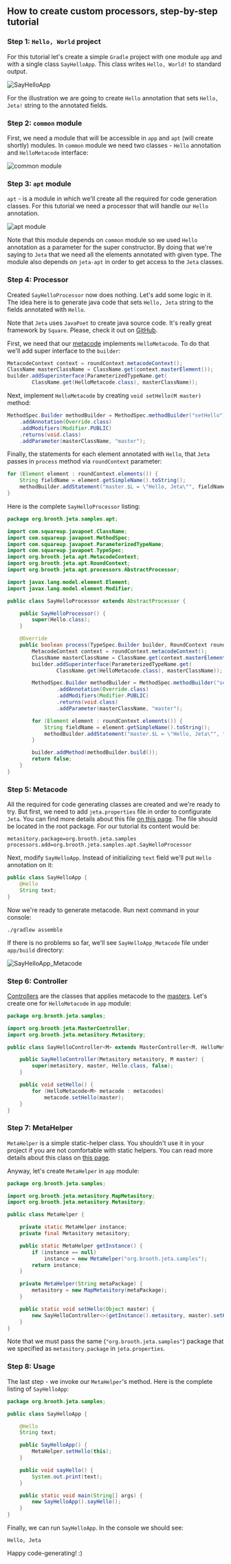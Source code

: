How to create custom processors, step-by-step tutorial
------

### Step 1: `Hello, World` project

For this tutorial let's create a simple `Gradle` project with one module `app` and with a single class `SayHelloApp`. This class writes `Hello, World!` to standard output.

![SayHelloApp](http://i.imgur.com/pMyJ0Cx.png)

For the illustration we are going to create `Hello` annotation that sets `Hello, Jeta!` string to the annotated fields.

### Step 2: `common` module

First, we need a module that will be accessible in `app` and  `apt` (will create shortly) modules. In `common` module we need two classes - `Hello` annotation and `HelloMetacode` interface:

![common module](http://i.imgur.com/Yxn9bZn.png)

### Step 3: `apt` module

`apt` - is a module in which we'll create all the required for code generation classes. For this tutorial we need a processor that will handle our `Hello` annotation.

![apt module](http://i.imgur.com/NWTCdq2.png)

Note that this module depends on `common` module so we used `Hello` annotation as a parameter for the super constructor. By doing that we're saying to `Jeta` that we need all the elements annotated with given type. The module also depends on `jeta-apt` in order to get access to the `Jeta` classes.

### Step 4: Processor

Created `SayHelloProcessor` now does nothing. Let's add some logic in it. The idea here is to generate java code that sets `Hello, Jeta` string to the fields annotated with `Hello`.

Note that `Jeta` uses `JavaPoet` to create java source code. It's really great framework by `Square`.  Please, check it out on [GitHub](https://github.com/square/javapoet).

First, we need that our [metacode](http://jeta.brooth.org/guide/at-runtime.html) implements `HelloMetacode`. To do that we'll add super interface to the `builder`:

```java
MetacodeContext context = roundContext.metacodeContext();
ClassName masterClassName = ClassName.get(context.masterElement());
builder.addSuperinterface(ParameterizedTypeName.get(
        ClassName.get(HelloMetacode.class), masterClassName));
```

Next, implement `HelloMetacode` by creating `void setHello(M master)` method:

```java
MethodSpec.Builder methodBuilder = MethodSpec.methodBuilder("setHello")
    .addAnnotation(Override.class)
    .addModifiers(Modifier.PUBLIC)
    .returns(void.class)
    .addParameter(masterClassName, "master");
```

Finally, the statements for each element annotated with `Hello`, that `Jeta` passes in `process` method via `roundContext` parameter:

```java
for (Element element : roundContext.elements()) {
    String fieldName = element.getSimpleName().toString();
    methodBuilder.addStatement("master.$L = \"Hello, Jeta\"", fieldName);
}
```

Here is the complete `SayHelloProcessor` listing:

```java
package org.brooth.jeta.samples.apt;

import com.squareup.javapoet.ClassName;
import com.squareup.javapoet.MethodSpec;
import com.squareup.javapoet.ParameterizedTypeName;
import com.squareup.javapoet.TypeSpec;
import org.brooth.jeta.apt.MetacodeContext;
import org.brooth.jeta.apt.RoundContext;
import org.brooth.jeta.apt.processors.AbstractProcessor;

import javax.lang.model.element.Element;
import javax.lang.model.element.Modifier;

public class SayHelloProcessor extends AbstractProcessor {

    public SayHelloProcessor() {
        super(Hello.class);
    }

    @Override
    public boolean process(TypeSpec.Builder builder, RoundContext roundContext) {
        MetacodeContext context = roundContext.metacodeContext();
        ClassName masterClassName = ClassName.get(context.masterElement());
        builder.addSuperinterface(ParameterizedTypeName.get(
                ClassName.get(HelloMetacode.class), masterClassName));

        MethodSpec.Builder methodBuilder = MethodSpec.methodBuilder("setHello")
                .addAnnotation(Override.class)
                .addModifiers(Modifier.PUBLIC)
                .returns(void.class)
                .addParameter(masterClassName, "master");

        for (Element element : roundContext.elements()) {
            String fieldName = element.getSimpleName().toString();
            methodBuilder.addStatement("master.$L = \"Hello, Jeta\"", fieldName);
        }

        builder.addMethod(methodBuilder.build());
        return false;
    }
}
```

### Step 5: Metacode

All the required for code generating classes are created and we're ready to try. But first, we need to add `jeta.properties` file in order to configurate `Jeta`. You can find more details about this file [on this page](http://jeta.brooth.org/guide/config.html). The file should be located in the root package. For our tutorial its content would be:

```properties
metasitory.package=org.brooth.jeta.samples
processors.add=org.brooth.jeta.samples.apt.SayHelloProcessor
```

Next, modify `SayHelloApp`. Instead of initializing `text` field we'll put `Hello` annotation on it:

 ```java
public class SayHelloApp {
     @Hello
     String text;
}
 ```

 Now we're ready to generate metacode. Run next command in your console:

 ```
 ./gradlew assemble
 ```

 If there is no problems so far, we'll see `SayHelloApp_Metacode` file under `app/build` directory:

 ![SayHelloApp_Metacode](http://i.imgur.com/29RFLyL.png)

 ### Step 6: Controller

 [Controllers](http://jeta.brooth.org/guide/at-runtime.html) are the classes that applies metacode to the [masters](http://jeta.brooth.org/guide/at-runtime.html). Let's create one  for `HelloMetacode` in `app` module:

 ```java
 package org.brooth.jeta.samples;

 import org.brooth.jeta.MasterController;
 import org.brooth.jeta.metasitory.Metasitory;

 public class SayHelloController<M> extends MasterController<M, HelloMetacode<M>> {

     public SayHelloController(Metasitory metasitory, M master) {
         super(metasitory, master, Hello.class, false);
     }

     public void setHello() {
         for (HelloMetacode<M> metacode : metacodes)
             metacode.setHello(master);
     }
 }
 ```

### Step 7: MetaHelper

`MetaHelper` is a simple static-helper class. You shouldn't use it in your project if you are not comfortable with static helpers. You can read more details about this class on [this page](http://jeta.brooth.org/guide/meta-helper.html).

Anyway, let's create `MetaHelper` in `app` module:

```java
package org.brooth.jeta.samples;

import org.brooth.jeta.metasitory.MapMetasitory;
import org.brooth.jeta.metasitory.Metasitory;

public class MetaHelper {

    private static MetaHelper instance;
    private final Metasitory metasitory;

    public static MetaHelper getInstance() {
        if (instance == null)
            instance = new MetaHelper("org.brooth.jeta.samples");
        return instance;
    }

    private MetaHelper(String metaPackage) {
        metasitory = new MapMetasitory(metaPackage);
    }

    public static void setHello(Object master) {
        new SayHelloController<>(getInstance().metasitory, master).setHello();
    }
}
```

Note that we must pass the same (`"org.brooth.jeta.samples"`) package that we specified as `metasitory.package` in `jeta.properties`.


### Step 8: Usage

The last step - we invoke our `MetaHelper`'s method. Here is the complete listing of `SayHelloApp`:

```java
package org.brooth.jeta.samples;

public class SayHelloApp {

    @Hello
    String text;

    public SayHelloApp() {
        MetaHelper.setHello(this);
    }

    public void sayHello() {
        System.out.print(text);
    }

    public static void main(String[] args) {
        new SayHelloApp().sayHello();
    }
}
```

Finally, we can run `SayHelloApp`. In the console we should see:

```
Hello, Jeta
```

Happy code-generating! :)
